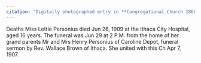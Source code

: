 ```yaml
---
citation: "Digitally photographed entry in **Congregational Church 1868-1933 Minutes of Meetings and Membership**, used with permission from Caroline Valley Community Church."
---
```


Deaths  Miss Lettie Personius died Jun 26, 1909 at the Ithaca City Hospital, aged 16 years. The funeral was Jun 29 at 2 P.M. from the home of her grand parents Mr and Mrs Henry Personius of Caroline Depot, funeral sermon by Rev. Wallace Brown of Ithaca. She united with this Ch Apr 7, 1907.

